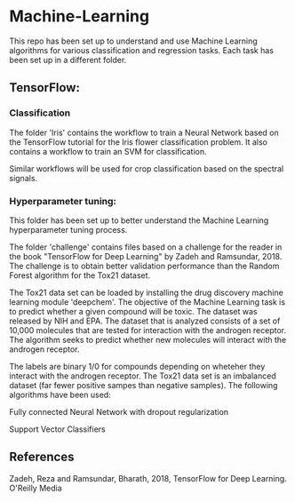 # Machine-Learning

This repo has been set up to understand and use Machine Learning algorithms for various classification and regression tasks. Each task has been set up in a different folder.


## TensorFlow:

### Classification

The folder 'Iris' contains the workflow to train a Neural Network based on the TensorFlow tutorial for the Iris flower classification problem. It also contains a workflow to train an SVM for classification.

Similar workflows will be used for crop classification based on the spectral signals.


### Hyperparameter tuning:

This folder has been set up to better understand the Machine Learning hyperparameter tuning process.

The folder 'challenge' contains files based on a challenge for the reader in the book "TensorFlow for Deep Learning" by Zadeh and Ramsundar, 2018. The challenge is to obtain better validation performance than the Random Forest algorithm for the Tox21 dataset.

The Tox21 data set can be loaded by installing the drug discovery machine learning module 'deepchem'. The objective of the Machine Learning task is to predict whether a given compound will be toxic. The dataset was released by NIH and EPA. The dataset that is analyzed consists of a set of 10,000 molecules that are tested for interaction with the androgen receptor. The algorithm seeks to predict whether new molecules will interact with the androgen receptor.

The labels are binary 1/0 for compounds depending on wheteher they interact with the androgen receptor. The Tox21 data set is an imbalanced dataset (far fewer positive sampes than negative samples). The following algorithms have been used:

Fully connected Neural Network with dropout regularization

Support Vector Classifiers



## References

Zadeh, Reza and Ramsundar, Bharath, 2018, TensorFlow for Deep Learning. O'Reilly Media
